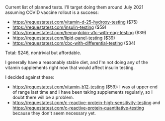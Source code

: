 Current list of planned tests. I'll target doing them around July 2021
assuming COVID vaccine rollout is a success:

* https://requestatest.com/vitamin-d-25-hydroxy-testing ($75)
* https://requestatest.com/insulin-testing ($59)
* https://requestatest.com/hemoglobin-a1c-with-eag-testing ($39)
* https://requestatest.com/lipid-panel-testing ($39)
* https://requestatest.com/cbc-with-differential-testing ($34)

Total: $246, nontrivial but affordable.

I generally have a reasonably stable diet, and I'm not doing any of
the vitamin supplements right now that would affect insulin testing.

I decided against these:

* https://requestatest.com/vitamin-b12-testing ($59): I was at upper
  end of range last time and I have been taking supplements regularly,
  so I doubt there will be a problem.
* https://requestatest.com/c-reactive-protein-high-sensitivity-testing
  and https://requestatest.com/c-reactive-protein-quantitative-testing
  because they don't seem necessary yet.